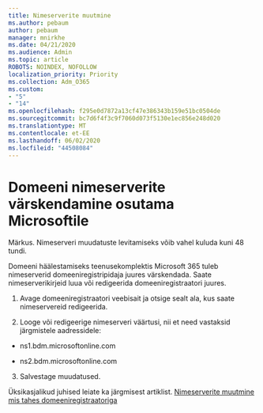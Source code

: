 ```yaml
---
title: Nimeserverite muutmine
ms.author: pebaum
author: pebaum
manager: mnirkhe
ms.date: 04/21/2020
ms.audience: Admin
ms.topic: article
ROBOTS: NOINDEX, NOFOLLOW
localization_priority: Priority
ms.collection: Adm_O365
ms.custom:
- "5"
- "14"
ms.openlocfilehash: f295e0d7872a13cf47e386343b159e51bc0504de
ms.sourcegitcommit: bc7d6f4f3c9f7060d073f5130e1ec856e248d020
ms.translationtype: MT
ms.contentlocale: et-EE
ms.lasthandoff: 06/02/2020
ms.locfileid: "44508084"
---
```

# <a name="update-your-domain-nameservers-to-point-to-microsoft"></a>Domeeni nimeserverite värskendamine osutama Microsoftile

Märkus. Nimeserveri muudatuste levitamiseks võib vahel kuluda kuni 48 tundi.
  
Domeeni häälestamiseks teenusekomplektis Microsoft 365 tuleb nimeserverid domeeniregistripidaja juures värskendada. Saate nimeserverikirjeid luua või redigeerida domeeniregistraatori juures.
  
1. Avage domeeniregistraatori veebisait ja otsige sealt ala, kus saate nimeservereid redigeerida.
  
2. Looge või redigeerige nimeserveri väärtusi, nii et need vastaksid järgmistele aadressidele:

  - ns1.bdm.microsoftonline.com

  - ns2.bdm.microsoftonline.com

3. Salvestage muudatused.

Üksikasjalikud juhised leiate ka järgmisest artiklist. [Nimeserverite muutmine mis tahes domeeniregistraatoriga](https://docs.microsoft.com/microsoft-365/admin/get-help-with-domains/change-nameservers-at-any-domain-registrar)
  